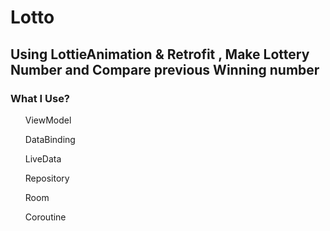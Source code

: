 # Lotto

## Using LottieAnimation &amp; Retrofit , Make Lottery Number and Compare previous Winning number 

### What I Use?
<ol>ViewModel</ol>
<ol>DataBinding</ol>
<ol>LiveData</ol>
<ol>Repository</ol>
<ol>Room</ol>
<ol>Coroutine</ol>



